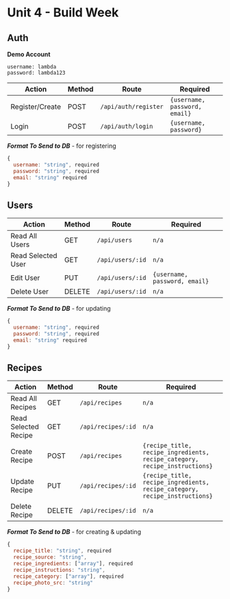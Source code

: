 # Unit 4 - Build Week

## Auth

**Demo Account**

```
username: lambda
password: lambda123
```

| Action          | Method | Route                | Required                      |
| --------------- | ------ | -------------------- | ----------------------------- |
| Register/Create | POST   | `/api/auth/register` | `{username, password, email}` |
| Login           | POST   | `/api/auth/login`    | `{username, password}`        |

**_Format To Send to DB_** - for registering

```javascript
{
  username: "string", required
  password: "string", required
  email: "string" required
}
```

## Users

| Action             | Method | Route            | Required                      |
| ------------------ | ------ | ---------------- | ----------------------------- |
| Read All Users     | GET    | `/api/users`     | `n/a `                        |
| Read Selected User | GET    | `/api/users/:id` | `n/a`                         |
| Edit User          | PUT    | `/api/users/:id` | `{username, password, email}` |
| Delete User        | DELETE | `/api/users/:id` | `n/a`                         |

**_Format To Send to DB_** - for updating

```javascript
{
  username: "string", required
  password: "string", required
  email: "string" required
}
```

## Recipes

| Action               | Method | Route              | Required                                                                   |
| -------------------- | ------ | ------------------ | -------------------------------------------------------------------------- |
| Read All Recipes     | GET    | `/api/recipes`     | `n/a`                                                                      |
| Read Selected Recipe | GET    | `/api/recipes/:id` | `n/a`                                                                      |
| Create Recipe        | POST   | `/api/recipes`     | `{recipe_title, recipe_ingredients, recipe_category, recipe_instructions}` |
| Update Recipe        | PUT    | `/api/recipes/:id` | `{recipe_title, recipe_ingredients, recipe_category, recipe_instructions}` |
| Delete Recipe        | DELETE | `/api/recipes/:id` | `n/a`                                                                      |

**_Format To Send to DB_** - for creating & updating

```javascript
{
  recipe_title: "string", required
  recipe_source: "string",
  recipe_ingredients: ["array"], required
  recipe_instructions: "string",
  recipe_category: ["array"], required
  recipe_photo_src: "string"
}
```
